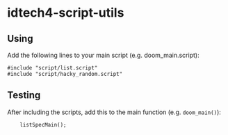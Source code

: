 # idtech4-script-utils

## Using

Add the following lines to your main script (e.g. doom_main.script):

```
#include "script/list.script"
#include "script/hacky_random.script"
```

## Testing

After including the scripts, add this to the main function (e.g. `doom_main()`):
```
	listSpecMain();
```
